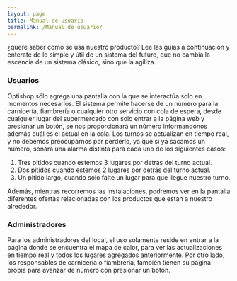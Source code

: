 ```yaml
---
layout: page
title: Manual de usuario
permalink: /Manual de usuario/
---
```


¿quere saber como se usa nuestro producto? Lee las guías a continuación y enterate de lo simple y útil de un sistema del futuro, que no cambia la escencia de un sistema clásico, sino que la agiliza.

### Usuarios
Optishop sólo agrega una pantalla con la que se interactúa solo en momentos necesarios.
El sistema permite hacerse de un número para la carnicería, fiambrería o cualquier otro servicio con cola de espera, desde cualquier lugar del supermercado con solo entrar a la página web y presionar un botón, se nos proporcionará un número informandonos además cuál es el actual en la cola. Los turnos se actualizan en tiempo real, y no debemos preocuparnos por perderlo, ya que si ya sacamos un número, sonará una alarma distinta para cada uno de los siguientes casos:
1. Tres pitidos cuando estemos 3 lugares por detrás del turno actual.
2. Dos pitidos cuando estemos 2 lugares por detrás del turno actual.
3. Un pitido largo, cuando solo falte un lugar para que llegue nuestro turno.

Además, mientras recorremos las instalaciones, podremos ver en la pantalla diferentes ofertas relacionadas con los productos que están a nuestro alrededor.


### Administradores
Para los administradores del local, el uso solamente reside en entrar a la página donde se encuentra el mapa de calor, para ver las actualizaciones en tiempo real y todos los lugares agregados anteriormente.
Por otro lado, los responsables de carnicería o fiambrería, también tienen su página propia para avanzar de número con presionar un botón.

